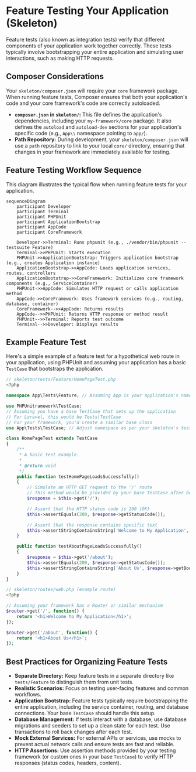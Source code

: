 # Feature Testing Your Application (Skeleton)

Feature tests (also known as integration tests) verify that different components of your application work together correctly. These tests typically involve bootstrapping your entire application and simulating user interactions, such as making HTTP requests.

## Composer Considerations

Your `skeleton/composer.json` will require your `core` framework package. When running feature tests, Composer ensures that both your application's code and your core framework's code are correctly autoloaded.

*   **`composer.json` in `skeleton/`:** This file defines the application's dependencies, including your `my-framework/core` package. It also defines the `autoload` and `autoload-dev` sections for your application's specific code (e.g., `App\\` namespace pointing to `app/`).
*   **Path Repository:** During development, your `skeleton/composer.json` will use a `path` repository to link to your local `core/` directory, ensuring that changes in your framework are immediately available for testing.

## Feature Testing Workflow Sequence

This diagram illustrates the typical flow when running feature tests for your application.

```mermaid
sequenceDiagram
    participant Developer
    participant Terminal
    participant PHPUnit
    participant ApplicationBootstrap
    participant AppCode
    participant CoreFramework

    Developer->>Terminal: Runs phpunit (e.g., ./vendor/bin/phpunit --testsuite Feature)
    Terminal->>PHPUnit: Starts execution
    PHPUnit->>ApplicationBootstrap: Triggers application bootstrap (e.g., creates Application instance)
    ApplicationBootstrap->>AppCode: Loads application services, routes, controllers
    ApplicationBootstrap->>CoreFramework: Initializes core framework components (e.g., ServiceContainer)
    PHPUnit->>AppCode: Simulates HTTP request or calls application method
    AppCode->>CoreFramework: Uses framework services (e.g., routing, database, container)
    CoreFramework-->>AppCode: Returns results
    AppCode-->>PHPUnit: Returns HTTP response or method result
    PHPUnit-->>Terminal: Reports test outcome
    Terminal-->>Developer: Displays results
```

## Example Feature Test

Here's a simple example of a feature test for a hypothetical web route in your application, using PHPUnit and assuming your application has a basic `TestCase` that bootstraps the application.

```php
// skeleton/tests/Feature/HomePageTest.php
<?php

namespace App\Tests\Feature; // Assuming App is your application's namespace

use PHPUnitramework\TestCase;
// Assuming you have a base TestCase that sets up the application
// For Laravel, this would be Tests\TestCase
// For your framework, you'd create a similar base class
use App\Tests\TestCase; // Adjust namespace as per your skeleton's test setup

class HomePageTest extends TestCase
{
    /**
     * A basic test example.
     *
     * @return void
     */
    public function testHomePageLoadsSuccessfully()
    {
        // Simulate an HTTP GET request to the '/' route
        // This method would be provided by your base TestCase after bootstrapping the app
        $response = $this->get('/');

        // Assert that the HTTP status code is 200 (OK)
        $this->assertEquals(200, $response->getStatusCode());

        // Assert that the response contains specific text
        $this->assertStringContainsString('Welcome to My Application', $response->getBody());
    }

    public function testAboutPageLoadsSuccessfully()
    {
        $response = $this->get('/about');
        $this->assertEquals(200, $response->getStatusCode());
        $this->assertStringContainsString('About Us', $response->getBody());
    }
}

// skeleton/routes/web.php (example route)
<?php

// Assuming your framework has a Router or similar mechanism
$router->get('/', function() {
    return '<h1>Welcome to My Application</h1>';
});

$router->get('/about', function() {
    return '<h1>About Us</h1>';
});
```

## Best Practices for Organizing Feature Tests

*   **Separate Directory:** Keep feature tests in a separate directory like `tests/Feature` to distinguish them from unit tests.
*   **Realistic Scenarios:** Focus on testing user-facing features and common workflows.
*   **Application Bootstrap:** Feature tests typically require bootstrapping the entire application, including the service container, routing, and database connections. Your base `TestCase` should handle this setup.
*   **Database Management:** If tests interact with a database, use database migrations and seeders to set up a clean state for each test. Use transactions to roll back changes after each test.
*   **Mock External Services:** For external APIs or services, use mocks to prevent actual network calls and ensure tests are fast and reliable.
*   **HTTP Assertions:** Use assertion methods provided by your testing framework (or custom ones in your base `TestCase`) to verify HTTP responses (status codes, headers, content).

